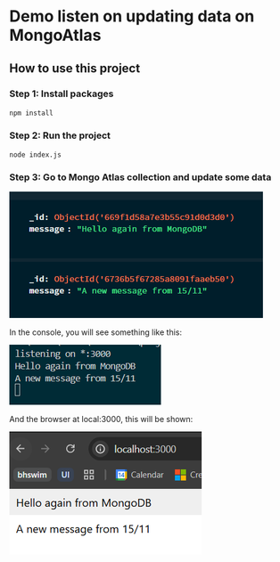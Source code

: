 # Demo listen on updating data on MongoAtlas

## How to use this project

### Step 1: Install packages

```shell
npm install
```

### Step 2: Run the project

```shell
node index.js
```

### Step 3: Go to Mongo Atlas collection and update some data

![alt text](assets\update-date-in-atlas.png)

In the console, you will see something like this:

![alt text](assets\result-in-console.png)

And the browser at local:3000, this will be shown:

![alt text](assets\result-in-browser.png)